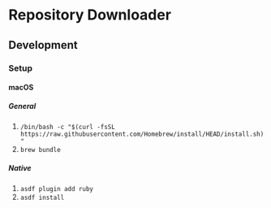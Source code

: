 # Repository Downloader
## Development
### Setup
#### macOS
##### General
1. `/bin/bash -c "$(curl -fsSL https://raw.githubusercontent.com/Homebrew/install/HEAD/install.sh)"`
2. `brew bundle`
##### Native
1. `asdf plugin add ruby`
2. `asdf install`
